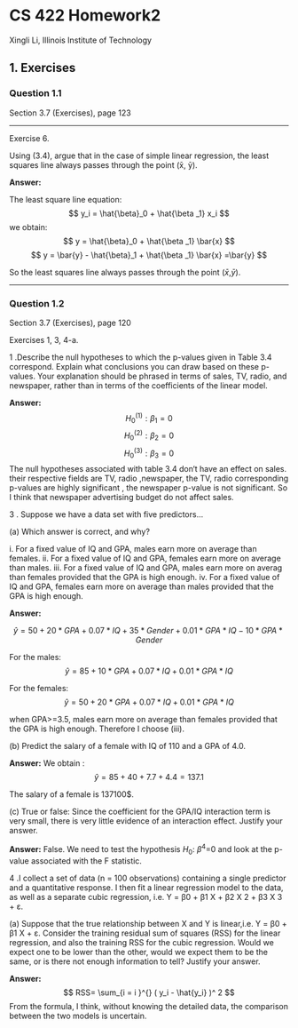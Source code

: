 # CS 422 Homework2

Xingli Li, Illinois Institute of Technology

## 1. Exercises

### Question 1.1

Section 3.7 (Exercises), page 123

---
Exercise 6.

Using (3.4), argue that in the case of simple linear regression, the
least squares line always passes through the point (x̄, ȳ).

**Answer:**

The least square line equation:
$$
y_i = \hat{\beta}_0 + \hat{\beta _1} x_i 
$$
we obtain:
$$
y = \hat{\beta}_0 + \hat{\beta _1} \bar{x}
$$
$$
y = \bar{y} - \hat{\beta}_1 + \hat{\beta _1} \bar{x} =\bar{y}
$$

So the least squares line always passes through the point ($\bar{x}$,$\bar{y}$).

---
### Question 1.2

Section 3.7 (Exercises), page 120

Exercises 1, 3, 4-a.

1 .Describe the null hypotheses to which the p-values given in Table 3.4 correspond. Explain what conclusions you can draw based on these p-values. Your explanation should be phrased in terms of sales, TV, radio, and newspaper, rather than in terms of the coefficients of the linear model.

**Answer:**
$$ H_0^{(1)}: \beta _1=0$$ 
$$ H_0^{(2)}: \beta _2=0$$ 
$$ H_0^{(3)}: \beta _3=0$$ 
 The null hypotheses associated with table 3.4  don‘t have an effect on sales.
their respective fields are TV, radio ,newspaper,   the TV, radio corresponding p-values are highly significant , the newspaper p-value is not significant.  So I think that newspaper advertising budget do not affect sales.


3 . Suppose we have a data set with five predictors...


   (a) Which answer is correct, and why?

i. For a fixed value of IQ and GPA, males earn more on average  than females.
ii. For a fixed value of IQ and GPA, females earn more on  average than males.
iii. For a fixed value of IQ and GPA, males earn more on averag than females provided that the GPA is high enough.
iv. For a fixed value of IQ and GPA, females earn more on average than males provided that the GPA is high enough.

**Answer:**

   $$
   \hat{y} = 50 + 20*GPA + 0.07 * IQ+ 35 * Gender + 0.01* GPA*IQ - 10 *GPA*Gender
   $$

   For the males:
   $$
   \hat{y} = 85 + 10*GPA + 0.07 * IQ + 0.01* GPA*IQ
   $$

   For the females:
   $$
   \hat{y} = 50 + 20*GPA + 0.07 * IQ + 0.01* GPA*IQ
   $$
   
   when GPA>=3.5, males earn more on average than females provided that the GPA is high enough. Therefore I choose (iii).


   (b) Predict the salary of a female with IQ of 110 and a GPA of 4.0.

**Answer:**
   We obtain :
   $$
   \hat{y} = 85 + 40 + 7.7 + 4.4 = 137.1
   $$
   
   The salary of a female is 137100$.


   (c) True or false: Since the coefficient for the GPA/IQ interaction
term is very small, there is very little evidence of an interaction
effect. Justify your answer.

**Answer:**
False. We need to test the hypothesis $H_0$: $\beta^{4}$=0 and look at the p-value associated with the F statistic.


4 .I collect a set of data (n = 100 observations) containing a single predictor and a quantitative response. I then fit a linear regression  model to the data, as well as a separate cubic regression, i.e.  Y = β0 + β1 X + β2 X 2 + β3 X 3 + ε.

(a) Suppose that the true relationship between X and Y is linear,i.e. Y = β0 + β1 X + ε. Consider the training residual sum of squares (RSS) for the linear regression, and also the training RSS for the cubic regression. Would we expect one to be lower than the other, would we expect them to be the same, or is there not enough information to tell? Justify your answer.

**Answer:**
$$
RSS= \sum_{i = i }^{} ( y_i - \hat{y_i} )^ 2 
$$
 From the formula, I think, without knowing the detailed data, the comparison between the two models is uncertain.